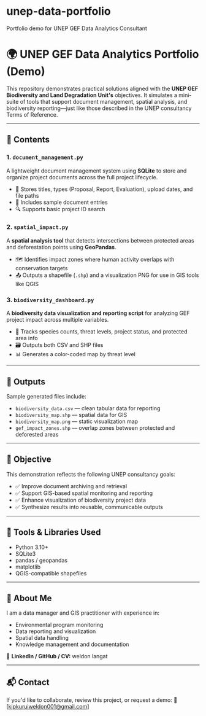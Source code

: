 # unep-data-portfolio
Portfolio demo for UNEP GEF Data Analytics Consultant
# 🌍 UNEP GEF Data Analytics Portfolio (Demo)

This repository demonstrates practical solutions aligned with the **UNEP GEF Biodiversity and Land Degradation Unit's** objectives. It simulates a mini-suite of tools that support document management, spatial analysis, and biodiversity reporting—just like those described in the UNEP consultancy Terms of Reference.

---

## 🔧 Contents

### 1. `document_management.py`
A lightweight document management system using **SQLite** to store and organize project documents across the full project lifecycle.
- 📁 Stores titles, types (Proposal, Report, Evaluation), upload dates, and file paths
- 🧪 Includes sample document entries
- 🔍 Supports basic project ID search

### 2. `spatial_impact.py`
A **spatial analysis tool** that detects intersections between protected areas and deforestation points using **GeoPandas**.
- 🗺️ Identifies impact zones where human activity overlaps with conservation targets
- 📤 Outputs a shapefile (`.shp`) and a visualization PNG for use in GIS tools like QGIS

### 3. `biodiversity_dashboard.py`
A **biodiversity data visualization and reporting script** for analyzing GEF project impact across multiple variables.
- 🌿 Tracks species counts, threat levels, project status, and protected area info
- 🗃️ Outputs both CSV and SHP files
- 📊 Generates a color-coded map by threat level

---

## 📂 Outputs

Sample generated files include:
- `biodiversity_data.csv` — clean tabular data for reporting
- `biodiversity_map.shp` — spatial data for GIS
- `biodiversity_map.png` — static visualization map
- `gef_impact_zones.shp` — overlap zones between protected and deforested areas

---

## 🎯 Objective

This demonstration reflects the following UNEP consultancy goals:

- ✅ Improve document archiving and retrieval
- ✅ Support GIS-based spatial monitoring and reporting
- ✅ Enhance visualization of biodiversity project data
- ✅ Synthesize results into reusable, communicable outputs

---

## 🧠 Tools & Libraries Used

- Python 3.10+
- SQLite3
- pandas / geopandas
- matplotlib
- QGIS-compatible shapefiles

---

## 👤 About Me

I am a data manager and GIS practitioner with experience in:
- Environmental program monitoring
- Data reporting and visualization
- Spatial data handling
- Knowledge management and documentation

🔗 **LinkedIn / GitHub / CV:** weldon langat

---

## 📬 Contact

If you'd like to collaborate, review this project, or request a demo:
📧 [kipkuruiweldon001@gmail.com]
